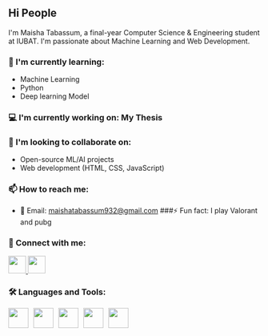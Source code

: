 ## Hi People

I'm Maisha Tabassum, a final-year Computer Science & Engineering student at IUBAT. I'm passionate about  Machine Learning and Web Development.
### 📖 I'm currently learning:
- Machine Learning 
- Python
- Deep learning Model
### 💻 I'm currently working on: My **Thesis**
### 🤝 I'm looking to collaborate on:
- Open-source ML/AI projects
- Web development (HTML, CSS, JavaScript)
### 📫 How to reach me:
- 📧 Email: maishatabassum932@gmail.com
###⚡ Fun fact: I play Valorant and pubg

### 🔗 Connect with me:

<a href="https://linkedin.com/in/your-profile" target="_blank">
  <img src="https://cdn.jsdelivr.net/gh/devicons/devicon/icons/linkedin/linkedin-original.svg" width="35"/>
</a>
<a href="https://www.facebook.com/share/1FvDRfzWAY/" target="_blank">
  <img src="https://cdn.jsdelivr.net/gh/devicons/devicon/icons/facebook/facebook-original.svg" width="35"/>
</a>

### 🛠 Languages and Tools:
<div style="display: flex; gap: 10px;">
  <img src="https://cdn.jsdelivr.net/gh/devicons/devicon/icons/c/c-original.svg" width="40" />
  <img src="https://cdn.jsdelivr.net/gh/devicons/devicon/icons/cplusplus/cplusplus-original.svg" width="40" />
  <img src="https://cdn.jsdelivr.net/gh/devicons/devicon/icons/csharp/csharp-original.svg" width="40" />
  <img src="https://cdn.jsdelivr.net/gh/devicons/devicon/icons/java/java-original.svg" width="40" />
  <img src="https://cdn.jsdelivr.net/gh/devicons/devicon/icons/javascript/javascript-original.svg" width="40" />
</div>



